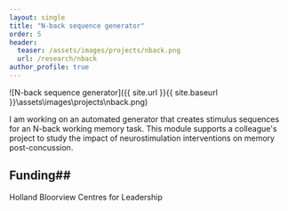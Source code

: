 ```yaml
---
layout: single
title: "N-back sequence generator"
order: 5
header:
  teaser: /assets/images/projects/nback.png
  url: /research/nback
author_profile: true
---
```


![N-back sequence generator]({{ site.url }}{{ site.baseurl }}\assets\images\projects\nback.png)

I am working on an automated generator that creates stimulus sequences for an N-back working memory task. This module supports a colleague's project to study the impact of neurostimulation interventions on memory post-concussion.

## Funding##
Holland Bloorview Centres for Leadership
